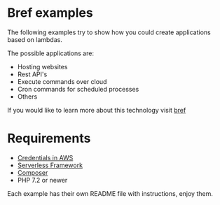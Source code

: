 # Bref examples 

The following examples try to show how you could create applications based on lambdas.

The possible applications are:
- Hosting websites
- Rest API's
- Execute commands over cloud
- Cron commands for scheduled processes
- Others

If you would like to learn more about this technology visit [bref](https://bref.sh/)
# Requirements
- [Credentials in AWS](https://aws.amazon.com/es/console)
- [Serverless Framework](https://www.serverless.com)
- [Composer](https://getcomposer.org)
- PHP 7.2 or newer

Each example has their own README file with instructions, enjoy them.